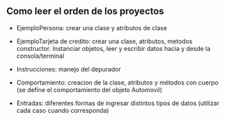 ## Como leer el orden de los proyectos

- EjemploPersona: crear una clase y atributos de clase
- EjemploTarjeta de credito: crear una clase, atributos, metodos constructor. Instanciar objetos, leer y escribir datos hacia y desde la consola/terminal
- Instrucciones: manejo del depurador

- Comportamiento: creacion de la clase, atributos y métodos con cuerpo (se define el comportamiento del objeto Automovil)
- Entradas: diferentes formas de ingresar distintos tipos de datos (utilizar cada caso cuando corresponda)